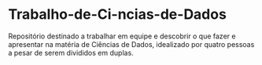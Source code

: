 # Trabalho-de-Ci-ncias-de-Dados
Repositório destinado a trabalhar em equipe e descobrir o que fazer e apresentar na matéria de Ciências de Dados, idealizado por quatro pessoas a pesar de serem divididos em duplas.

